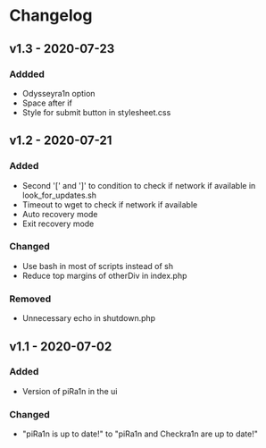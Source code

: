 # Changelog

## v1.3 - 2020-07-23
### Addded
- Odysseyra1n option
- Space after if
- Style for submit button in stylesheet.css

## v1.2 - 2020-07-21
### Added
- Second '[' and ']' to condition to check if network if available in look_for_updates.sh
- Timeout to wget to check if network if available
- Auto recovery mode
- Exit recovery mode
### Changed
- Use bash in most of scripts instead of sh
- Reduce top margins of otherDiv in index.php
### Removed
- Unnecessary echo in shutdown.php

## v1.1 - 2020-07-02
### Added
- Version of piRa1n in the ui
### Changed
- "piRa1n is up to date!" to "piRa1n and Checkra1n are up to date!"
